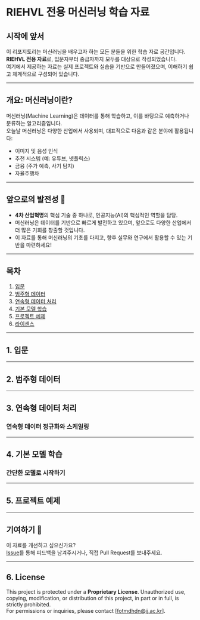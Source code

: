# **RIEHVL 전용 머신러닝 학습 자료**

## 시작에 앞서
이 리포지토리는 머신러닝을 배우고자 하는 모든 분들을 위한 학습 자료 공간입니다.  
**RIEHVL 전용 자료**로, 입문자부터 중급자까지 모두를 대상으로 작성되었습니다.  
여기에서 제공하는 자료는 실제 프로젝트와 실습을 기반으로 만들어졌으며, 이해하기 쉽고 체계적으로 구성되어 있습니다.

---

## **개요: 머신러닝이란?**
머신러닝(Machine Learning)은 데이터를 통해 학습하고, 이를 바탕으로 예측하거나 분류하는 알고리즘입니다.  
오늘날 머신러닝은 다양한 산업에서 사용되며, 대표적으로 다음과 같은 분야에 활용됩니다:
- 이미지 및 음성 인식
- 추천 시스템 (예: 유튜브, 넷플릭스)
- 금융 (주가 예측, 사기 탐지)
- 자율주행차

---

## **앞으로의 발전성 🌟**
- **4차 산업혁명**의 핵심 기술 중 하나로, 인공지능(AI)의 핵심적인 역할을 담당.
- 머신러닝은 데이터를 기반으로 빠르게 발전하고 있으며, 앞으로도 다양한 산업에서 더 많은 기회를 창출할 것입니다.
- 이 자료를 통해 머신러닝의 기초를 다지고, 향후 실무와 연구에서 활용할 수 있는 기반을 마련하세요!

---

## **목차**

1. [입문](#1-입문)
2. [범주형 데이터](#2-범주형-데이터)
3. [연속형 데이터 처리](#3-연속형-데이터-처리)
4. [기본 모델 학습](#4-기본-모델-학습)
5. [프로젝트 예제](#5-프로젝트-예제)
6. [라이센스](#6-License)

---

## **1. 입문**

---

## **2. 범주형 데이터**


---

## **3. 연속형 데이터 처리**
### 연속형 데이터 정규화와 스케일링  

---

## **4. 기본 모델 학습**
### 간단한 모델로 시작하기  


---

## **5. 프로젝트 예제**


---

## **기여하기 🙌**
이 자료를 개선하고 싶으신가요?  
[Issue](https://github.com/)를 통해 피드백을 남겨주시거나, 직접 Pull Request를 보내주세요.  

---

## **6. License**
This project is protected under a **Proprietary License**. Unauthorized use, copying, modification, or distribution of this project, in part or in full, is strictly prohibited.  
For permissions or inquiries, please contact [fotmdhdn@jj.ac.kr].

